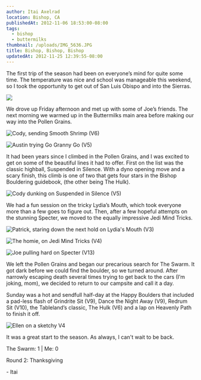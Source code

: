 ```yaml
---
author: Itai Axelrad
location: Bishop, CA
publishedAt: 2012-11-06 18:53:00-08:00
tags:
  - bishop
  - buttermilks
thumbnail: /uploads/IMG_5636.JPG
title: Bishop, Bishop, Bishop
updatedAt: 2012-11-25 12:39:55-08:00
---
```


The first trip of the season had been on everyone’s mind for quite some time. The temperature was nice and school was manageable this weekend, so I took the opportunity to get out of San Luis Obispo and into the Sierras.

![](/uploads/IMG_5636.JPG)

We drove up Friday afternoon and met up with some of Joe’s friends. The next morning we warmed up in the Buttermilks main area before making our way into the Pollen Grains.

![Cody, sending Smooth Shrimp (V6)](/uploads/IMG_5580.JPG)

![Austin trying Go Granny Go (V5)](/uploads/IMG_5583.jpg)

It had been years since I climbed in the Pollen Grains, and I was excited to get on some of the beautiful lines it had to offer. First on the list was the classic highball, Suspended in Silence. With a dyno opening move and a scary finish, this climb is one of two that gets four stars in the Bishop Bouldering guidebook, (the other being The Hulk).

![Cody dunking on Suspended in Silence (V5)](/uploads/IMG_5586.jpg)

We had a fun session on the tricky Lydia’s Mouth, which took everyone more than a few goes to figure out. Then, after a few hopeful attempts on the stunning Specter, we moved to the equally impressive Jedi Mind Tricks.

![Patrick, staring down the next hold on Lydia's Mouth (V3)](/uploads/IMG_5603.JPG)

![The homie, on Jedi Mind Tricks (V4)](/uploads/IMG_5619.jpg)

![Joe pulling hard on Specter (V13)](/uploads/IMG_5609.JPG)

We left the Pollen Grains and began our precarious search for The Swarm. It got dark before we could find the boulder, so we turned around. After narrowly escaping death several times trying to get back to the cars (I’m joking, mom), we decided to return to our campsite and call it a day.

Sunday was a hot and sendfull half-day at the Happy Boulders that included a pad-less flash of Grindrite Sit (V9), Dance the Night Away (V9), Redrum Sit (V10), the Tableland’s classic, The Hulk (V6) and a lap on Heavenly Path to finish it off.

![Ellen on a sketchy V4](/uploads/IMG_5648.jpg)

It was a great start to the season. As always, I can't wait to be back.

The Swarm: 1 | Me: 0

Round 2: Thanksgiving

\- Itai
